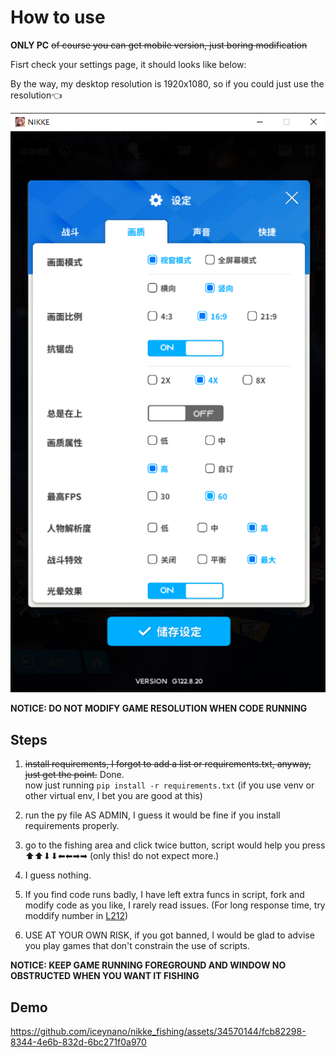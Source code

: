 # How to use

**ONLY PC** ~~of course you can get mobile version, just boring modification~~

Fisrt check your settings page, it should looks like below:

By the way, my desktop resolution is 1920x1080, so if you could just use the resolution👈

![settings](https://github.com/iceynano/nikke_fishing/blob/main/settings.png)

**NOTICE: DO NOT MODIFY GAME RESOLUTION WHEN CODE RUNNING**

## Steps

1. ~~install requirements, I forgot to add a list or requirements.txt, anyway, just get the point.~~ Done.  
now just running `pip install -r requirements.txt` (if you use venv or other virtual env, I bet you are good at this)

2. run the py file AS ADMIN, I guess it would be fine if you install requirements properly.

3. go to the fishing area and click twice button, script would help you press ⬆⬆⬇⬇⬅⬅➡➡ (only this! do not expect more.)

4. I guess nothing.

5. If you find code runs badly, I have left extra funcs in script, fork and modify code as you like, I rarely read issues. (For long response time, try moddify number in [L212](https://github.com/iceynano/nikke_fishing/blob/49fff960ba15425bf55e11813b8592bfd3c8e64d/run.py#L212))

6. USE AT YOUR OWN RISK, if you got banned, I would be glad to advise you play games that don't constrain the use of scripts. 

**NOTICE: KEEP GAME RUNNING FOREGROUND AND WINDOW NO OBSTRUCTED WHEN YOU WANT IT FISHING**

## Demo

https://github.com/iceynano/nikke_fishing/assets/34570144/fcb82298-8344-4e6b-832d-6bc271f0a970

